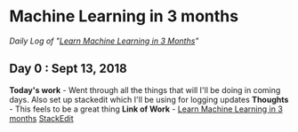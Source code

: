 # Machine Learning in 3 months

*Daily Log of "[Learn Machine Learning in 3 Months](https://www.youtube.com/watch?v=Cr6VqTRO1v0&feature=youtu.be)"*

## Day 0 : Sept 13, 2018
**Today's work** - Went through all the things that will I'll be doing in coming days. Also set up stackedit which I'll be using for logging updates
**Thoughts** - This feels to be a great thing
**Link of Work** - [Learn Machine Learning in 3 months](https://www.youtube.com/watch?v=Cr6VqTRO1v0&feature=youtu.be)
[StackEdit](https://stackedit.io/)
<!--stackedit_data:
eyJoaXN0b3J5IjpbLTE3MDA4NjY2ODcsODc3NzUxNTU2XX0=
-->